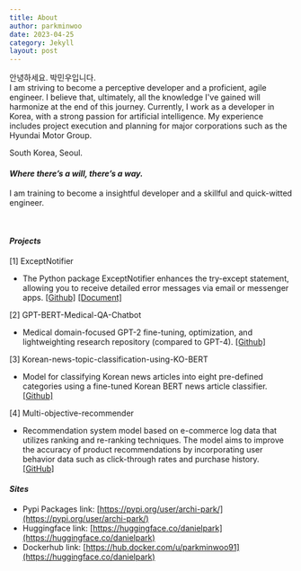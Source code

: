 ```yaml
---
title: About
author: parkminwoo
date: 2023-04-25
category: Jekyll
layout: post
---
```

안녕하세요. 박민우입니다. <br>
I am striving to become a perceptive developer and a proficient, agile engineer. I believe that, ultimately, all the knowledge I've gained will harmonize at the end of this journey. Currently, I work as a developer in Korea, with a strong passion for artificial intelligence. My experience includes project execution and planning for major corporations such as the Hyundai Motor Group.

South Korea, Seoul.

#### *Where there’s a will, there’s a way.*
I am training to become a insightful developer and a skillful and quick-witted engineer. <br>

<br>

#### *Projects* 
  [1] ExceptNotifier 
  - The Python package ExceptNotifier enhances the try-except statement, allowing you to receive detailed error messages via email or messenger apps. [[Github]](https://github.com/dsdanielpark/ExceptNotifier) [[Document]](https://exceptnotifier.readthedocs.io/en/latest/)
  
  [2] GPT-BERT-Medical-QA-Chatbot 
  - Medical domain-focused GPT-2 fine-tuning, optimization, and lightweighting research repository (compared to GPT-4). [[Github]](https://github.com/DSDanielPark/medical-qa-bert-chatgpt) 

  [3] Korean-news-topic-classification-using-KO-BERT 
  - Model for classifying Korean news articles into eight pre-defined categories using a fine-tuned Korean BERT news article classifier. [[Github]](https://github.com/DSDanielPark/fine-tuned-korean-bert-news-article-classifier)

  [4] Multi-objective-recommender 
  - Recommendation system model based on e-commerce log data that utilizes ranking and re-ranking techniques. The model aims to improve the accuracy of product recommendations by incorporating user behavior data such as click-through rates and purchase history. [[GitHub]](https://github.com/DSDanielPark/kaggle2023-multi-objective-recommender)



 
#### *Sites*
- Pypi Packages link: [https://pypi.org/user/archi-park/](https://pypi.org/user/archi-park/)
- Huggingface  link: [https://huggingface.co/danielpark](https://huggingface.co/danielpark)
- Dockerhub link: [https://hub.docker.com/u/parkminwoo91](https://huggingface.co/danielpark)
